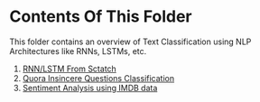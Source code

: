 # Contents Of This Folder
This folder contains an overview of Text Classification using NLP Architectures like RNNs, LSTMs, etc. </br>

1. [RNN/LSTM From Sctatch](Text_Classification_NLP.ipynb)
2. [Quora Insincere Questions Classification](Quora/)
3. [Sentiment Analysis using IMDB data](sentiment-analysis-imdb.ipynb)
